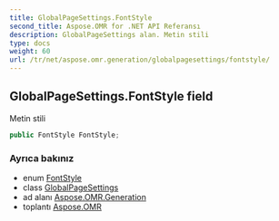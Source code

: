 ```yaml
---
title: GlobalPageSettings.FontStyle
second_title: Aspose.OMR for .NET API Referansı
description: GlobalPageSettings alan. Metin stili
type: docs
weight: 60
url: /tr/net/aspose.omr.generation/globalpagesettings/fontstyle/
---
```

## GlobalPageSettings.FontStyle field

Metin stili

```csharp
public FontStyle FontStyle;
```

### Ayrıca bakınız

* enum [FontStyle](../../fontstyle/)
* class [GlobalPageSettings](../)
* ad alanı [Aspose.OMR.Generation](../../globalpagesettings/)
* toplantı [Aspose.OMR](../../../)


